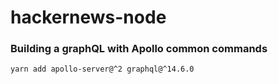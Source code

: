 # hackernews-node






### Building a graphQL with Apollo common commands
```sh
yarn add apollo-server@^2 graphql@^14.6.0
```